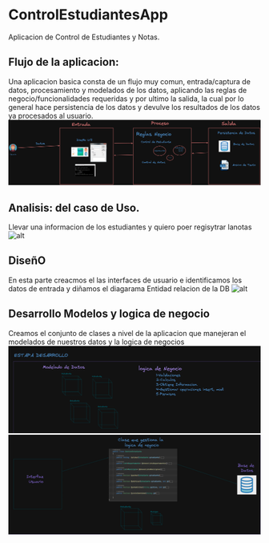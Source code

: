 # ControlEstudiantesApp
Aplicacion de Control de Estudiantes y Notas.


## Flujo de la aplicacion:
Una aplicacion basica consta de un flujo muy comun, entrada/captura de datos, procesamiento y modelados de los datos, aplicando las reglas de negocio/funcionalidades requeridas y por ultimo la salida, la cual por lo general hace persistencia de los datos y devulve los resultados de los datos ya procesados al usuario.
![alt](Docs/imagenes/Flujo%20Aplicacion.png)

## Analisis: del caso de Uso.
Llevar una informacion de los estudiantes y quiero poer regisytrar lanotas
![alt](Docs/imagenes/Analisis%20Caso%20Uso.png)

## DiseñO
En esta parte creacmos el las interfaces de usuario e identificamos los datos de entrada y diñamos el diagarama Entidad relacion de la DB
![alt](Docs/imagenes/Diseño%20Aplicacion.png)


## Desarrollo Modelos y logica de negocio
Creamos el conjunto de clases a nivel de la aplicacion que manejeran el modelados de nuestros datos y la logica de negocios
![alt](Docs/imagenes/Desarrollo%20Aplicacion%20-%20Modelos.png)
![alt](Docs/imagenes/Desarrollo%20Aplicacion%20-%20Logica%20de%20Negocio.png)


